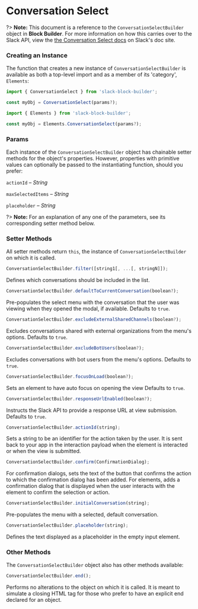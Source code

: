 # Conversation Select

?> **Note:** This document is a reference to the `ConversationSelectBuilder` object in **Block Builder**. For more information on how this carries over to the Slack API, view the [the Conversation Select docs](https:&#x2F;&#x2F;api.slack.com&#x2F;reference&#x2F;block-kit&#x2F;block-elements#conversation_select) on Slack's doc site.

### Creating an Instance 

The function that creates a new instance of `ConversationSelectBuilder` is available as both a top-level import and as a member of its 'category', `Elements`:

```javascript
import { ConversationSelect } from 'slack-block-builder';

const myObj = ConversationSelect(params?);

```

```javascript
import { Elements } from 'slack-block-builder';

const myObj = Elements.ConversationSelect(params?);
```

### Params

Each instance of the `ConversationSelectBuilder` object has chainable setter methods for the object's properties. However, properties with primitive values can optionally be passed to the instantiating function, should you prefer:

`actionId` – *String*

`maxSelectedItems` – *String*

`placeholder` – *String*


?> **Note:** For an explanation of any one of the parameters, see its corresponding setter method below.

### Setter Methods

All setter methods return `this`, the instance of `ConversationSelectBuilder` on which it is called.

```javascript
ConversationSelectBuilder.filter([string1[, ...[, stringN]]);
```

Defines which conversations should be included in the list. 
```javascript
ConversationSelectBuilder.defaultToCurrentConversation(boolean?);
```

Pre-populates the select menu with the conversation that the user was viewing when they opened the modal, if available. Defaults to `true`.
```javascript
ConversationSelectBuilder.excludeExternalSharedChannels(boolean?);
```

Excludes conversations shared with external organizations from the menu's options. Defaults to `true`.
```javascript
ConversationSelectBuilder.excludeBotUsers(boolean?);
```

Excludes conversations with bot users from the menu's options. Defaults to `true`.
```javascript
ConversationSelectBuilder.focusOnLoad(boolean?);
```

Sets an element to have auto focus on opening the view Defaults to `true`.
```javascript
ConversationSelectBuilder.responseUrlEnabled(boolean?);
```

Instructs the Slack API to provide a response URL at view submission. Defaults to `true`.
```javascript
ConversationSelectBuilder.actionId(string);
```

Sets a string to be an identifier for the action taken by the user. It is sent back to your app in the interaction payload when the element is interacted or when the view is submitted. 
```javascript
ConversationSelectBuilder.confirm(ConfirmationDialog);
```

For confirmation dialogs, sets the text of the button that confirms the action to which the confirmation dialog has been added. For elements, adds a confirmation dialog that is displayed when the user interacts with the element to confirm the selection or action. 
```javascript
ConversationSelectBuilder.initialConversation(string);
```

Pre-populates the menu with a selected, default conversation. 
```javascript
ConversationSelectBuilder.placeholder(string);
```

Defines the text displayed as a placeholder in the empty input element. 

### Other Methods

The `ConversationSelectBuilder` object also has other methods available:

```javascript
ConversationSelectBuilder.end();
```

Performs no alterations to the object on which it is called. It is meant to simulate a closing HTML tag for those who prefer to have an explicit end declared for an object. 
